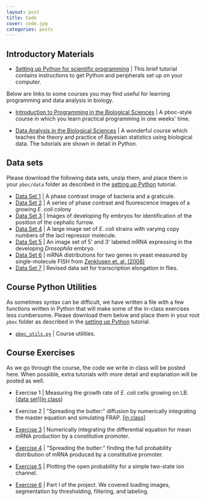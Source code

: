```yaml
---
layout: post
title: Code
cover: code.jpg
categories: posts
---
```


## Introductory Materials

* [Setting up Python for scientific programming](../../../../code/html/t0_setting_up_python.html) \| This brief tutorial contains instructions to get Python and peripherals set up on your computer.

Below are links to some courses you may find useful for learning programming
and data analysis in biology.

* [Introduction to Programming in the Biological Sciences](http://justinbois.github.io/bootcamp/2016/) \| A pboc-style course in which you learn practical programming in one weeks' time.

* [Data Analysis in the Biological Sciences](http://bebi103.caltech.edu/2016/) \| A wonderful course which teaches the theory and practice of Bayesian statistics using biological data. The tutorials are shown in detail in Python.

## Data sets

Please download the following data sets, unzip them, and place them in your `pboc/data` folder as described in the [setting up Python](../../../../code/html/setting_up_python.html) tutorial.

* [Data Set 1](http://www.rpdata.caltech.edu/courses/course_data/sizing_up_ecoli.zip) \| A phase contrast image of bacteria and a graticule.
* [Data Set 2](http://www.rpdata.caltech.edu/courses/course_data/ecoli_growth.zip) \| A series of phase contrast and fluorescence images of a growing *E. coli* colony
* [Data Set 3](http://www.rpdata.caltech.edu/courses/course_data/french_flag.zip) \| Images of developing fly embryos for identification of the position of the cephalic furrow.
* [Data Set 4](http://www.rpdata.caltech.edu/courses/course_data/lacI_titration.zip) \| A large image set of *E. coli* strains with varying copy numbers of the lacI repressor molecule.
* [Data Set 5](http://www.rpdata.caltech.edu/courses/course_data/fly_elongation.zip)
\| An image set of 5' and 3' labeled mRNA expressing in the developing
_Drosophila_ embryo.
* [Data Set 6](../../../../code/data/yeast_smFISH_data.zip) \| mRNA distributions for two genes in yeast measured by single-molecule FISH from [Zenklusen et. al. (2008)](http://www.rpdata.caltech.edu/courses/PBoC_CSHL_2017/zenklusen_etal_yeastFISH.pdf)
* [Data Set 7](../../../../code/data/FliesElongation_new.zip) \| Revised data set for transcription elongation in flies.

## Course Python Utilities
As sometimes syntax can be difficult, we have written a file with a few functions written in Python that will make some of the in-class exercises less cumbersome. Please download them below and place them in your root `pboc` folder as described in the [setting up Python](../../../../code/html/setting_up_python.html) tutorial.

* [`pboc_utils.py`](../../../../code/pboc_utils.py) \| Course utilities.

## Course Exercises
As we go through the course, the code we write in class will be posted here. When possible, extra tutorials with more detail and explanation will be posted as well.

* Exercise 1 \| Measuring the
    growth rate of *E. coli* cells growing on LB. [\[data
    set\]](http://www.rpdata.caltech.edu/courses/course_data/ecoli_growth.zip)[\[in
    class\]](../../../../code/inclass/ecoli_growth_in_class.py)

* Exercise 2 \| "Spreading
    the butter:" diffusion by numerically integrating the master equation
    and simulating FRAP. [\[in
    class\]](../../../../code/inclass/master_equation_diffusion.py)

* [Exercise 3](../../../../code/constitutive_promoter.py) \| Numerically
    integrating the differential equation for mean mRNA production by a constitutive promoter.

* [Exercise 4](../../../../code/mRNA_spreading_butter.py) \| "Spreading
    the butter:" finding the full probability distribution of mRNA
    produced by a constitutive promoter.

* [Exercise 5](../../../../code/two_state_ion_channel.py) \| Plotting
    the open probability for a simple two-state ion channel.

* [Exercise 6](../../../../code/inclass/lacI_day1.ipynb) \| Part I of
    the project. We covered loading images, segmentation by thresholding, filtering, and labeling.
